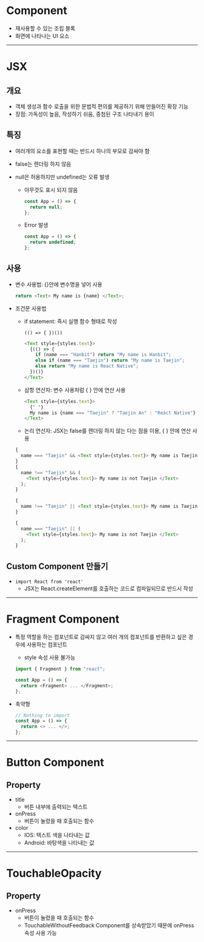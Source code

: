 # Component

- 재사용할 수 있는 조립 블록
- 화면에 나타나는 UI 요소

---

# JSX

## 개요

- 객체 생성과 함수 로출을 위한 문법적 편의를 제공하기 위해 만들어진 확장 기능
- 장점: 가독성이 높음, 작성하기 쉬움, 중첨된 구조 나타내기 용이

## 특징

- 여러개의 요소를 표현할 때는 반드시 하나의 부모로 감싸야 함
- false는 렌더링 하지 않음
- null은 허용하지만 undefined는 오류 발생

  - 아무것도 표시 되지 않음

    ```js
    const App = () => {
      return null;
    };
    ```

  - Error 발생
    ```js
    const App = () => {
      return undefined;
    };
    ```

## 사용

- 변수 사용법: {}안에 변수명을 넣어 사용

  ```js
  return <Text> My name is {name} </Text>;
  ```

- 조건문 사용법

  - if statement: 즉시 실행 함수 형태로 작성

    `(() => { })())`

    ```js
    <Text style={styles.text}>
      {(() => {
        if (name === "Hanbit") return "My name is Hanbit";
        else if (name === "Taejin") return "My name is Taejin";
        else return "My name is React Native";
      })()}
    </Text>
    ```

  - 삼항 연산자: 변수 사용처럼 { } 안에 연산 사용

    ```js
    <Text style={styles.text}>
      {" "}
      My name is {name === "Taejin" ? "Taejin An" : "React Native"}
    </Text>
    ```

  - 논리 연산자: JSX는 false를 렌더링 하지 않는 다는 점을 이용, { } 안에 연산 사용

  ```js
  {
    name === "Taejin" && <Text style={styles.text}> My name is Taejin </Text>;
  }
  {
    name !== "Taejin" && (
      <Text style={styles.text}> My name is not Taejin </Text>
    );
  }

  {
    name !== "Taejin" || <Text style={styles.text}> My name is Taejin </Text>;
  }

  {
    name === "Taejin" || (
      <Text style={styles.text}> My name is not Taejin </Text>
    );
  }
  ```

## Custom Component 만들기

- `import React from 'react'`
  - JSX는 React.createElement를 호출하는 코드로 컴파일되므로 반드시 작성

---

# Fragment Component

- 특정 역할을 하는 컴포넌트로 감싸지 않고 여러 개의 컴포넌트를 반환하고 싶은 경우에 사용하는 컴포넌트

  - style 속성 사용 불가능

  ```js
  import { Fragment } from "react";

  const App = () => {
    return <Fragment> ... </Fragment>;
  };
  ```

- 축약형
  ```js
  // Nothing to import
  const App = () => {
    return <> ... </>;
  };
  ```

---

# Button Component

## Property

- title
  - 버튼 내부에 출력되는 텍스트
- onPress
  - 버튼이 눌렸을 때 호출되는 함수
- color
  - IOS: 텍스트 색을 나타내는 값
  - Android: 바탕색을 나타내는 값

---

# TouchableOpacity

## Property

- onPress
  - 버튼이 눌렸을 때 호출되는 함수
  - TouchableWithoutFeedback Component를 상속받았기 때문에 onPress 속성 사용 가능
